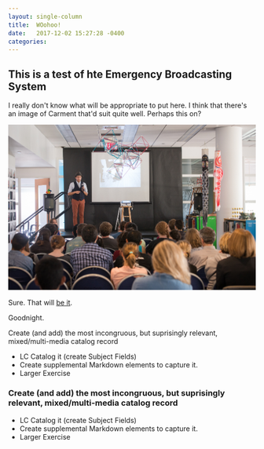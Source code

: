 ```yaml
---
layout: single-column
title:  WOohoo!
date:   2017-12-02 15:27:28 -0400
categories: 
---
```


## This is a test of hte Emergency Broadcasting System

I really don't know what will be appropriate to put here.  I think that there's an image of Carment that'd suit quite well.  Perhaps this on?

 ![photo of carmen papalia talk, Olin college Library 2015](/assets/img/papalia-talk.jpg)

 Sure.  That will [be it](https://www.nytimes.com).

 Goodnight.  

 Create (and add) the most incongruous, but suprisingly relevant, mixed/multi-media catalog record

- LC Catalog it (create Subject Fields) 
- Create supplemental Markdown elements to capture it.
- Larger Exercise

### Create (and add) the most incongruous, but suprisingly relevant, mixed/multi-media catalog record

- LC Catalog it (create Subject Fields) 
- Create supplemental Markdown elements to capture it.
- Larger Exercise
